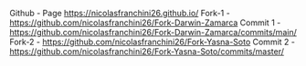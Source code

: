  Github - Page https://nicolasfranchini26.github.io/
 Fork-1 - https://github.com/nicolasfranchini26/Fork-Darwin-Zamarca
 Commit 1 - https://github.com/nicolasfranchini26/Fork-Darwin-Zamarca/commits/main/
 Fork-2 - https://github.com/nicolasfranchini26/Fork-Yasna-Soto
 Commit 2 - https://github.com/nicolasfranchini26/Fork-Yasna-Soto/commits/master/
